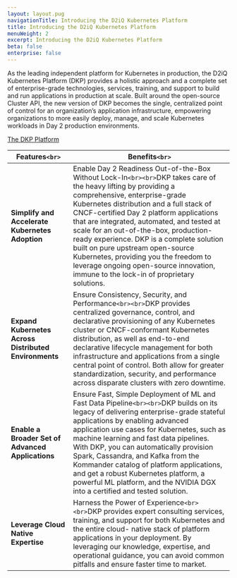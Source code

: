 ```yaml
---
layout: layout.pug
navigationTitle: Introducing the D2iQ Kubernetes Platform
title: Introducing the D2iQ Kubernetes Platform
menuWeight: 2
excerpt: Introducing the D2iQ Kubernetes Platform
beta: false
enterprise: false
---
```

As the leading independent platform for Kubernetes in production, the D2iQ Kubernetes Platform (DKP) provides a holistic approach and a complete set of enterprise-grade technologies, services, training, and support to build and run applications in production at scale. Built around the open-source Cluster API, the new version of DKP becomes the single, centralized point of control for an organization’s application infrastructure, empowering organizations to more easily deploy, manage, and scale Kubernetes workloads in Day 2 production environments.

[The DKP Platform](../img/dkp_platform2.png)

| **Features`<br>`**                                  | **Benefits`<br>`**                                                                                                                                                                                                                                                                                                                                                                                                                                                                                                                         |
| ----------------------------------------------------------- | -------------------------------------------------------------------------------------------------------------------------------------------------------------------------------------------------------------------------------------------------------------------------------------------------------------------------------------------------------------------------------------------------------------------------------------------------------------------------------------------------------------------------------------------------- |
| **Simplify and Accelerate Kubernetes Adoption**       | Enable Day 2 Readiness Out-of-the-Box Without Lock-In`<br><br>`DKP takes care of the heavy lifting by providing a comprehensive, enterprise-grade Kubernetes distribution and a full stack of CNCF-certified Day 2 platform applications that are integrated, automated, and tested at scale for an out-of-the-box, production-ready experience. DKP is a complete solution built on pure upstream open-source Kubernetes, providing you the freedom to leverage ongoing open-source innovation, immune to the lock-in of proprietary solutions. |
| **Expand Kubernetes Across Distributed Environments** | Ensure Consistency, Security, and Performance`<br><br>`DKP provides centralized governance, control, and declarative provisioning of any Kubernetes cluster or CNCF-conformant Kubernetes distribution, as well as end-to-end declarative lifecycle management for both infrastructure and applications from a single central point of control. Both allow for greater standardization, security, and performance across disparate clusters with zero downtime.                                                                                  |
| **Enable a Broader Set of Advanced Applications**     | Ensure Fast, Simple Deployment of ML and Fast Data Pipeline`<br><br>`DKP builds on its legacy of delivering enterprise-grade stateful applications by enabling advanced application use cases for Kubernetes, such as machine learning and fast data pipelines. With DKP, you can automatically provision Spark, Cassandra, and Kafka from the Kommander catalog of platform applications, and get a robust Kubernetes platform, a powerful ML platform, and the NVIDIA DGX into a certified and tested solution.                                |
| **Leverage Cloud Native Expertise**                   | Harness the Power of Experience`<br><br>`DKP provides expert consulting services, training, and support for both Kubernetes and the entire cloud- native stack of platform applications in your deployment. By leveraging our knowledge, expertise, and operational guidance, you can avoid common pitfalls and ensure faster time to market.                                                                                                                                                                                                    |
